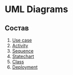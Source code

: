 # UML Diagrams
## Состав

1. [Use case](https://github.com/LiL-Dicky/TaskMaster/tree/master/Диаграммы/Use%20case)
2. [Activity](https://github.com/alkaptur19/3TPO_project/tree/master/Diagrams/Activity)
3. [Sequence](https://github.com/alkaptur19/3TPO_project/tree/master/Diagrams/Sequence)
4. [Statechart]()
5. [Class]()
6. [Deployment]()
